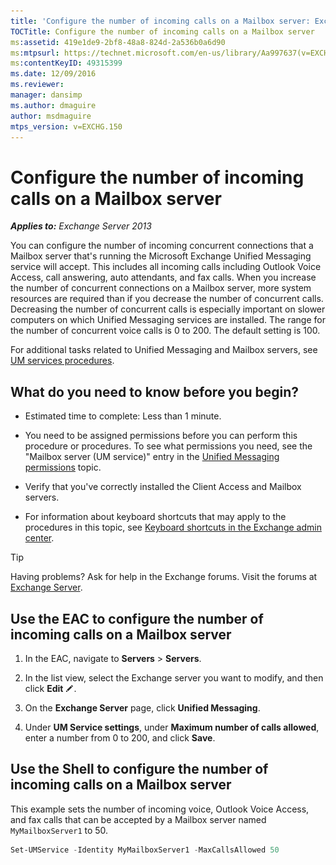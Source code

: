 ```yaml
---
title: 'Configure the number of incoming calls on a Mailbox server: Exchange 2013 Help'
TOCTitle: Configure the number of incoming calls on a Mailbox server
ms:assetid: 419e1de9-2bf8-48a8-824d-2a536b0a6d90
ms:mtpsurl: https://technet.microsoft.com/en-us/library/Aa997637(v=EXCHG.150)
ms:contentKeyID: 49315399
ms.date: 12/09/2016
ms.reviewer: 
manager: dansimp
ms.author: dmaguire
author: msdmaguire
mtps_version: v=EXCHG.150
---
```


# Configure the number of incoming calls on a Mailbox server

_**Applies to:** Exchange Server 2013_

You can configure the number of incoming concurrent connections that a Mailbox server that's running the Microsoft Exchange Unified Messaging service will accept. This includes all incoming calls including Outlook Voice Access, call answering, auto attendants, and fax calls. When you increase the number of concurrent connections on a Mailbox server, more system resources are required than if you decrease the number of concurrent calls. Decreasing the number of concurrent calls is especially important on slower computers on which Unified Messaging services are installed. The range for the number of concurrent voice calls is 0 to 200. The default setting is 100.

For additional tasks related to Unified Messaging and Mailbox servers, see [UM services procedures](um-services-procedures-exchange-2013-help.md).

## What do you need to know before you begin?

  - Estimated time to complete: Less than 1 minute.

  - You need to be assigned permissions before you can perform this procedure or procedures. To see what permissions you need, see the "Mailbox server (UM service)" entry in the [Unified Messaging permissions](unified-messaging-permissions-exchange-2013-help.md) topic.

  - Verify that you've correctly installed the Client Access and Mailbox servers.

  - For information about keyboard shortcuts that may apply to the procedures in this topic, see [Keyboard shortcuts in the Exchange admin center](keyboard-shortcuts-in-the-exchange-admin-center-2013-help.md).

> [!TIP]
> Having problems? Ask for help in the Exchange forums. Visit the forums at [Exchange Server](https://go.microsoft.com/fwlink/p/?linkid=60612).

## Use the EAC to configure the number of incoming calls on a Mailbox server

1. In the EAC, navigate to **Servers** \> **Servers**.

2. In the list view, select the Exchange server you want to modify, and then click **Edit** ![Edit icon](images/JJ218640.6f53ccb2-1f13-4c02-bea0-30690e6ea71d(EXCHG.150).gif "Edit icon").

3. On the **Exchange Server** page, click **Unified Messaging**.

4. Under **UM Service settings**, under **Maximum number of calls allowed**, enter a number from 0 to 200, and click **Save**.

## Use the Shell to configure the number of incoming calls on a Mailbox server

This example sets the number of incoming voice, Outlook Voice Access, and fax calls that can be accepted by a Mailbox server named `MyMailboxServer1` to 50.

```powershell
Set-UMService -Identity MyMailboxServer1 -MaxCallsAllowed 50
```

